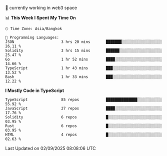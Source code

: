 🔭 currently working in web3 space

<!--START_SECTION:waka-->
📊 **This Week I Spent My Time On** 

```text
🕑︎ Time Zone: Asia/Bangkok

💬 Programming Languages: 
JSON                     3 hrs 20 mins       ███████░░░░░░░░░░░░░░░░░░   26.11 % 
Solidity                 3 hrs 15 mins       ██████░░░░░░░░░░░░░░░░░░░   25.47 % 
Go                       1 hr 52 mins        ████░░░░░░░░░░░░░░░░░░░░░   14.66 % 
TypeScript               1 hr 43 mins        ███░░░░░░░░░░░░░░░░░░░░░░   13.52 % 
Bash                     1 hr 33 mins        ███░░░░░░░░░░░░░░░░░░░░░░   12.22 % 
```

**I Mostly Code in TypeScript** 

```text
TypeScript               85 repos            ██████████████░░░░░░░░░░░   55.92 % 
JavaScript               27 repos            ████░░░░░░░░░░░░░░░░░░░░░   17.76 % 
Solidity                 6 repos             █░░░░░░░░░░░░░░░░░░░░░░░░   03.95 % 
Rust                     6 repos             █░░░░░░░░░░░░░░░░░░░░░░░░   03.95 % 
HTML                     4 repos             █░░░░░░░░░░░░░░░░░░░░░░░░   02.63 % 
```




 Last Updated on 02/09/2025 08:08:06 UTC
<!--END_SECTION:waka-->
